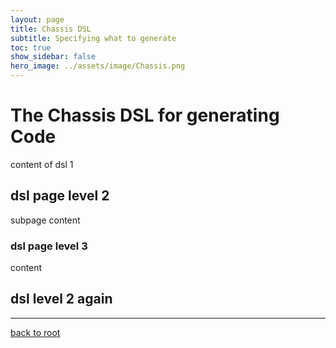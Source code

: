 ```yaml
---
layout: page
title: Chassis DSL
subtitle: Specifying what to generate
toc: true
show_sidebar: false
hero_image: ../assets/image/Chassis.png
---
```

# The Chassis DSL for generating Code

content of dsl 1

## dsl page level 2

subpage content

### dsl page level 3

content

## dsl level 2 again

<hr/>

[back to root](..)
